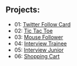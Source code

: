 ## Projects:

- 01: [Twitter Follow Card](/Twitter-FollowCard/)
- 02: [Tic Tac Toe](/tic-tac-toe/)
- 03: [Mouse Follower](/mouse-follower/)
- 04: [Interview Trainee](/fetch-data/)
- 05: [Interview Junior](/movie-api-fetch/)
- 06: [Shopping Cart](/shopping-cart/)
